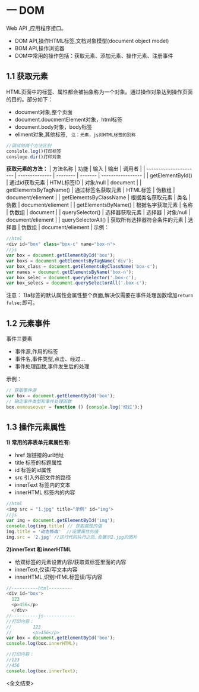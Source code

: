 # 一 DOM
Web API ,应用程序接口。
- DOM API,操作HTML标签,文档对象模型(document object model)
- BOM API,操作浏览器
- DOM中常用的操作包括：获取元素、添加元素、操作元素、注册事件

## 1.1 获取元素
HTML页面中的标签、属性都会被抽象称为一个对象。通过操作对象达到操作页面的目的。部分如下：
- document对象,整个页面
- document.doucmentElement对象，html标签
- document.body对象，body标签
- eliment对象,其他标签, ` 注：元素，js对HTML标签的别称`


```js
//调试的两个方法区别
conslole.log()打印标签
consloge.dir()打印对象
```

**获取元素的方法：**
| 方法名称                   | 功能             | 输入       | 输出      | 调用者               |
| ---------------------- | -------------- | -------- | ------- | ----------------- |
| getElementById()       | 通过id获取元素       | HTML标签ID | 对象/null | document          |
| getElementsByTagName() | 通过标签名获取元素      | HTML标签   | 伪数组     | document/eliement |
| getElementsByClassName | 根据类名获取元素       | 类名       | 伪数      | document/eliement |
| getElementsByName()    | 根据名字获取元素       | 名称       | 伪数组     | document          |
| querySelector()        | 选择器获取元素        | 选择器      | 对象/null | document/eliement |
| querySelectorAll()     | 获取所有选择器符合条件的元素 | 选择器      | 伪数组     | document/eliement |
示例：
```js
//html
<div id="box" class="box-c" name="box-n">
//js
var box = document.getElementById('box');
var boxs = document.getElementsByTagName('div');
var box_class = document.getElementsByClassName('box-c');
var names = document.getElementsByName('box-n');
var box_selec = document.querySelector('.box-c');
var box_selecs = document.querySelectorAll('.box-c');
```

注意：
1)a标签的默认属性会属性整个页面,解决仅需要在事件处理函数增加`return false;`即可。
## 1.2 元素事件

事件三要素
- 事件源,作用的标签
- 事件名,事件类型,点击、经过...
- 事件处理函数,事件发生后的处理

示例：
```js
// 获取事件源
var box = document.getElementById('box');
// 确定事件类型和事件处理函数
box.onmouseover = function () {console.log('经过');}
```

## 1.3 操作元素属性
**1) 常用的非表单元素属性有:**
- href  超链接的url地址
- title  标签的标题属性
- id      标签的id属性
- src     引入外部文件的路径
- innerText   标签内的文本
- innerHTML   标签内的内容

```js
//html
<img src = "1.jpg" title="示例" id="img">
//js
var img = document.getElementById('img');
console.log(img.title) // 获取属性的值
img.title = '动态修改'  //设置属性的值
img.src = '2.jpg' //这行代码执行之后,会展示2.jpg的图片
```

**2)innerText  和 innerHTML**   

- 给双标签的元素设置内容/获取双标签里面的内容
- innerText,仅读/写文本内容
- innerHTML,识别HTML标签读/写内容

```js
//----------html---------
<div id="box">
  123
  <p>456</p>
  </div>
//----------js------------
//打印内容：
//        123
//        <p>456</p>
var box = document.getElementById('box');
console.log(box.innerHTML);

//打印内容：
//123
//456
console.log(box.innerText);
```


<全文结束>








